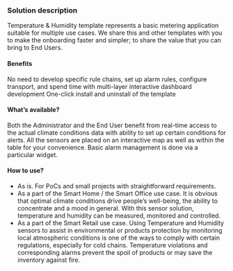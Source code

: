 ### Solution description

Temperature & Humidity template represents a basic metering application suitable for multiple use cases. 
We share this and other templates with you to make the onboarding faster and simpler; to share the value that you can bring to End Users.

#### Benefits

No need to develop specific rule chains, set up alarm rules, configure transport, and spend time with multi-layer interactive dashboard development
One-click install and uninstall of the template  

#### What’s available?

Both the Administrator and the End User benefit from real-time access to the actual climate conditions data with ability to set up certain conditions for alerts. All the sensors are placed on an interactive map as well as within the table for your convenience. Basic alarm management is done via a particular widget.   

#### How to use?

- As is. For PoCs and small projects with straightforward requirements.
- As a part of the Smart Home / the Smart Office use case. It is obvious that optimal climate conditions drive people’s well-being, the ability to concentrate and a mood in general. With this sensor solution, temperature and humidity can be measured, monitored and controlled.
- As a part of the Smart Retail use case. Using Temperature and Humidity sensors to assist in environmental or products protection by monitoring local atmospheric conditions is one of the ways to comply with certain regulations, especially for cold chains. Temperature violations and corresponding alarms prevent the spoil of products or may save the inventory against fire. 
